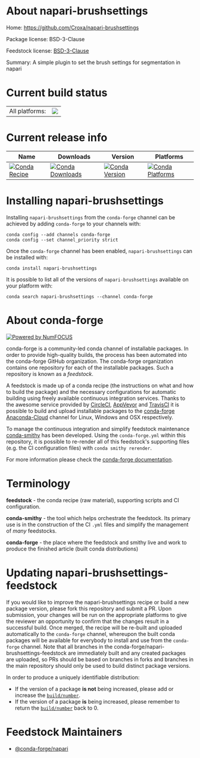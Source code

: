 About napari-brushsettings
==========================

Home: https://github.com/Croxa/napari-brushsettings

Package license: BSD-3-Clause

Feedstock license: [BSD-3-Clause](https://github.com/conda-forge/napari-brushsettings-feedstock/blob/master/LICENSE.txt)

Summary: A simple plugin to set the brush settings for segmentation in napari

Current build status
====================


<table><tr><td>All platforms:</td>
    <td>
      <a href="https://dev.azure.com/conda-forge/feedstock-builds/_build/latest?definitionId=15339&branchName=master">
        <img src="https://dev.azure.com/conda-forge/feedstock-builds/_apis/build/status/napari-brushsettings-feedstock?branchName=master">
      </a>
    </td>
  </tr>
</table>

Current release info
====================

| Name | Downloads | Version | Platforms |
| --- | --- | --- | --- |
| [![Conda Recipe](https://img.shields.io/badge/recipe-napari--brushsettings-green.svg)](https://anaconda.org/conda-forge/napari-brushsettings) | [![Conda Downloads](https://img.shields.io/conda/dn/conda-forge/napari-brushsettings.svg)](https://anaconda.org/conda-forge/napari-brushsettings) | [![Conda Version](https://img.shields.io/conda/vn/conda-forge/napari-brushsettings.svg)](https://anaconda.org/conda-forge/napari-brushsettings) | [![Conda Platforms](https://img.shields.io/conda/pn/conda-forge/napari-brushsettings.svg)](https://anaconda.org/conda-forge/napari-brushsettings) |

Installing napari-brushsettings
===============================

Installing `napari-brushsettings` from the `conda-forge` channel can be achieved by adding `conda-forge` to your channels with:

```
conda config --add channels conda-forge
conda config --set channel_priority strict
```

Once the `conda-forge` channel has been enabled, `napari-brushsettings` can be installed with:

```
conda install napari-brushsettings
```

It is possible to list all of the versions of `napari-brushsettings` available on your platform with:

```
conda search napari-brushsettings --channel conda-forge
```


About conda-forge
=================

[![Powered by
NumFOCUS](https://img.shields.io/badge/powered%20by-NumFOCUS-orange.svg?style=flat&colorA=E1523D&colorB=007D8A)](https://numfocus.org)

conda-forge is a community-led conda channel of installable packages.
In order to provide high-quality builds, the process has been automated into the
conda-forge GitHub organization. The conda-forge organization contains one repository
for each of the installable packages. Such a repository is known as a *feedstock*.

A feedstock is made up of a conda recipe (the instructions on what and how to build
the package) and the necessary configurations for automatic building using freely
available continuous integration services. Thanks to the awesome service provided by
[CircleCI](https://circleci.com/), [AppVeyor](https://www.appveyor.com/)
and [TravisCI](https://travis-ci.com/) it is possible to build and upload installable
packages to the [conda-forge](https://anaconda.org/conda-forge)
[Anaconda-Cloud](https://anaconda.org/) channel for Linux, Windows and OSX respectively.

To manage the continuous integration and simplify feedstock maintenance
[conda-smithy](https://github.com/conda-forge/conda-smithy) has been developed.
Using the ``conda-forge.yml`` within this repository, it is possible to re-render all of
this feedstock's supporting files (e.g. the CI configuration files) with ``conda smithy rerender``.

For more information please check the [conda-forge documentation](https://conda-forge.org/docs/).

Terminology
===========

**feedstock** - the conda recipe (raw material), supporting scripts and CI configuration.

**conda-smithy** - the tool which helps orchestrate the feedstock.
                   Its primary use is in the construction of the CI ``.yml`` files
                   and simplify the management of *many* feedstocks.

**conda-forge** - the place where the feedstock and smithy live and work to
                  produce the finished article (built conda distributions)


Updating napari-brushsettings-feedstock
=======================================

If you would like to improve the napari-brushsettings recipe or build a new
package version, please fork this repository and submit a PR. Upon submission,
your changes will be run on the appropriate platforms to give the reviewer an
opportunity to confirm that the changes result in a successful build. Once
merged, the recipe will be re-built and uploaded automatically to the
`conda-forge` channel, whereupon the built conda packages will be available for
everybody to install and use from the `conda-forge` channel.
Note that all branches in the conda-forge/napari-brushsettings-feedstock are
immediately built and any created packages are uploaded, so PRs should be based
on branches in forks and branches in the main repository should only be used to
build distinct package versions.

In order to produce a uniquely identifiable distribution:
 * If the version of a package **is not** being increased, please add or increase
   the [``build/number``](https://docs.conda.io/projects/conda-build/en/latest/resources/define-metadata.html#build-number-and-string).
 * If the version of a package **is** being increased, please remember to return
   the [``build/number``](https://docs.conda.io/projects/conda-build/en/latest/resources/define-metadata.html#build-number-and-string)
   back to 0.

Feedstock Maintainers
=====================

* [@conda-forge/napari](https://github.com/conda-forge/napari/)

